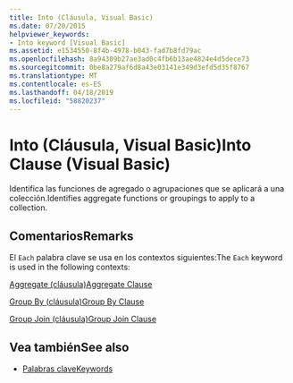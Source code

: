 ```yaml
---
title: Into (Cláusula, Visual Basic)
ms.date: 07/20/2015
helpviewer_keywords:
- Into keyword [Visual Basic]
ms.assetid: e1534550-8f4b-4978-b043-fad7b8fd79ac
ms.openlocfilehash: 8a94309b27ae3ad0c4fb6b13ae4824e4d5dece73
ms.sourcegitcommit: 0be8a279af6d8a43e03141e349d3efd5d35f8767
ms.translationtype: MT
ms.contentlocale: es-ES
ms.lasthandoff: 04/18/2019
ms.locfileid: "58820237"
---
```

# <a name="into-clause-visual-basic"></a><span data-ttu-id="1f0d4-102">Into (Cláusula, Visual Basic)</span><span class="sxs-lookup"><span data-stu-id="1f0d4-102">Into Clause (Visual Basic)</span></span>
<span data-ttu-id="1f0d4-103">Identifica las funciones de agregado o agrupaciones que se aplicará a una colección.</span><span class="sxs-lookup"><span data-stu-id="1f0d4-103">Identifies aggregate functions or groupings to apply to a collection.</span></span>  
  
## <a name="remarks"></a><span data-ttu-id="1f0d4-104">Comentarios</span><span class="sxs-lookup"><span data-stu-id="1f0d4-104">Remarks</span></span>  
 <span data-ttu-id="1f0d4-105">El `Each` palabra clave se usa en los contextos siguientes:</span><span class="sxs-lookup"><span data-stu-id="1f0d4-105">The `Each` keyword is used in the following contexts:</span></span>  
  
 [<span data-ttu-id="1f0d4-106">Aggregate (cláusula)</span><span class="sxs-lookup"><span data-stu-id="1f0d4-106">Aggregate Clause</span></span>](../../../visual-basic/language-reference/queries/aggregate-clause.md)  
  
 [<span data-ttu-id="1f0d4-107">Group By (cláusula)</span><span class="sxs-lookup"><span data-stu-id="1f0d4-107">Group By Clause</span></span>](../../../visual-basic/language-reference/queries/group-by-clause.md)  
  
 [<span data-ttu-id="1f0d4-108">Group Join (cláusula)</span><span class="sxs-lookup"><span data-stu-id="1f0d4-108">Group Join Clause</span></span>](../../../visual-basic/language-reference/queries/group-join-clause.md)  
  
## <a name="see-also"></a><span data-ttu-id="1f0d4-109">Vea también</span><span class="sxs-lookup"><span data-stu-id="1f0d4-109">See also</span></span>

- [<span data-ttu-id="1f0d4-110">Palabras clave</span><span class="sxs-lookup"><span data-stu-id="1f0d4-110">Keywords</span></span>](../../../visual-basic/language-reference/keywords/index.md)
